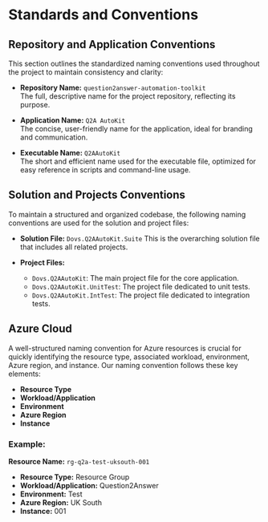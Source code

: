 # Standards and Conventions

## Repository and Application Conventions

This section outlines the standardized naming conventions used throughout the project to maintain consistency and clarity:

- **Repository Name:** `question2answer-automation-toolkit`  
  The full, descriptive name for the project repository, reflecting its purpose.
  
- **Application Name:** `Q2A AutoKit`  
  The concise, user-friendly name for the application, ideal for branding and communication.

- **Executable Name:** `Q2AAutoKit`  
  The short and efficient name used for the executable file, optimized for easy reference in scripts and command-line usage.

## Solution and Projects Conventions

To maintain a structured and organized codebase, the following naming conventions are used for the solution and project files:

- **Solution File:** `Dovs.Q2AAutoKit.Suite`
  This is the overarching solution file that includes all related projects.

- **Project Files:**
  - `Dovs.Q2AAutoKit`: The main project file for the core application.
  - `Dovs.Q2AAutoKit.UnitTest`: The project file dedicated to unit tests.
  - `Dovs.Q2AAutoKit.IntTest`: The project file dedicated to integration tests.


## Azure Cloud

A well-structured naming convention for Azure resources is crucial for quickly identifying the resource type, associated workload, environment, Azure region, and instance. Our naming convention follows these key elements:

- **Resource Type**
- **Workload/Application**
- **Environment**
- **Azure Region**
- **Instance**

### Example:

**Resource Name:** `rg-q2a-test-uksouth-001`

- **Resource Type:** Resource Group
- **Workload/Application:** Question2Answer
- **Environment:** Test
- **Azure Region:** UK South
- **Instance:** 001

